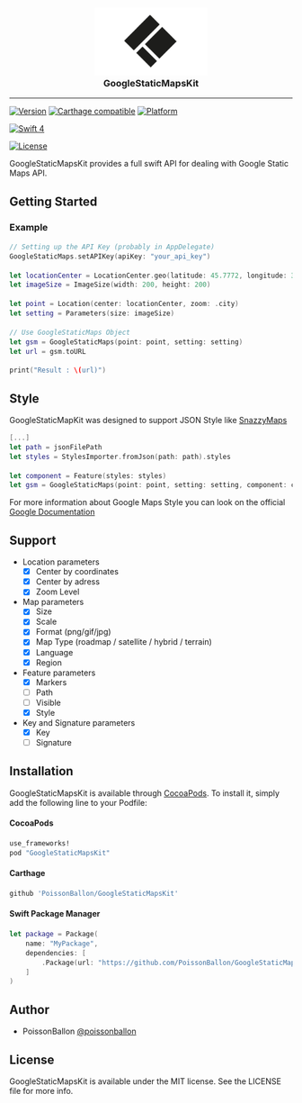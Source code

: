 <h3 align="center">
<a href="https://github.com/PoissonBallon/GoogleStaticMapsKit">
<img src="Assets/logo.png" width="200" />
<br />
</a>
GoogleStaticMapsKit
</h3>

------

[![Version](https://img.shields.io/cocoapods/v/GoogleStaticMapsKit.svg?style=flat)](http://cocoapods.org/pods/GoogleStaticMapsKit)
[![Carthage compatible](https://img.shields.io/badge/Carthage-compatible-4BC51D.svg?style=flat)](https://github.com/Carthage/Carthage)
[![Platform](https://img.shields.io/cocoapods/p/GoogleStaticMapsKit.svg?style=flat)](http://cocoapods.org/pods/GoogleStaticMapsKit)
<!-- [![Build Status](https://travis-ci.org/PoissonBallon/GoogleStaticMapsKit.svg?branch=master)](https://travis-ci.org/PoissonBallon/GoogleStaticMapsKit) -->
[![Swift 4](https://img.shields.io/badge/Language-Swift%204-orange.svg)](https://developer.apple.com/swift/)
<!-- [![Coverage Status](https://coveralls.io/repos/github/PoissonBallon/GoogleStaticMapsKit/badge.svg?branch=master)](https://coveralls.io/github/PoissonBallon/GoogleStaticMapsKit?branch=master) -->
[![License](https://img.shields.io/cocoapods/l/GoogleStaticMapsKit.svg?style=flat)](http://cocoapods.org/pods/GoogleStaticMapsKit)

GoogleStaticMapsKit provides a full swift API for dealing with Google Static Maps API.

## Getting Started

### Example

```swift
// Setting up the API Key (probably in AppDelegate)
GoogleStaticMaps.setAPIKey(apiKey: "your_api_key")

let locationCenter = LocationCenter.geo(latitude: 45.7772, longitude: 3.0870)
let imageSize = ImageSize(width: 200, height: 200)

let point = Location(center: locationCenter, zoom: .city)
let setting = Parameters(size: imageSize)

// Use GoogleStaticMaps Object
let gsm = GoogleStaticMaps(point: point, setting: setting)
let url = gsm.toURL

print("Result : \(url)")
```

## Style

GoogleStaticMapKit was designed to support JSON Style like [SnazzyMaps](https://snazzymaps.com/)

```swift
[...]
let path = jsonFilePath
let styles = StylesImporter.fromJson(path: path).styles

let component = Feature(styles: styles)
let gsm = GoogleStaticMaps(point: point, setting: setting, component: component)
```

For more information about Google Maps Style you can look on the official [Google Documentation](https://developers.google.com/maps/documentation/static-maps/styling)



## Support

* Location parameters
  * [x] Center by coordinates
  * [x] Center by adress
  * [x] Zoom Level
* Map parameters
  * [x] Size
  * [x] Scale
  * [x] Format (png/gif/jpg)
  * [x] Map Type (roadmap / satellite / hybrid / terrain)
  * [x] Language
  * [x] Region
* Feature parameters
  * [x] Markers
  * [ ] Path
  * [ ] Visible
  * [x] Style
* Key and Signature parameters
  * [x] Key
  * [ ] Signature

## Installation

GoogleStaticMapsKit is available through [CocoaPods](http://cocoapods.org). To install
it, simply add the following line to your Podfile:

#### CocoaPods
```ruby
use_frameworks!
pod "GoogleStaticMapsKit"
```

#### Carthage
```ruby
github 'PoissonBallon/GoogleStaticMapsKit'
```


#### Swift Package Manager
```swift
let package = Package(
    name: "MyPackage",
    dependencies: [
        .Package(url: "https://github.com/PoissonBallon/GoogleStaticMapsKit", majorVersion: 1),
    ]
)
```

## Author

* PoissonBallon [@poissonballon](https://twitter.com/poissonballon)

## License

GoogleStaticMapsKit is available under the MIT license. See the LICENSE file for more info.
